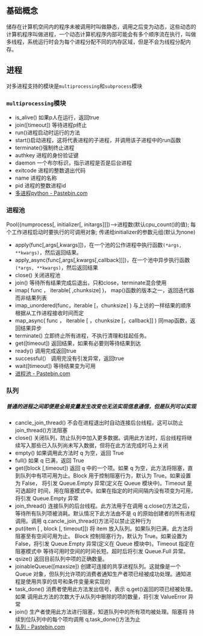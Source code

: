 ## 基础概念
储存在计算机空间内的程序未被调用时叫做静态，调用之后变为动态，这些动态的计算机程序叫做进程，一个动态计算机程序内部可能会有多个顺序流在执行，叫做多线程，系统运行时会为每个进程分配不同的内存区域，但是不会为线程分配内存。

## 进程
对多进程支持的模块是`multiprocessing`和`subprocess`模块

### `multiprocessing`模块
- is_alive() 如果p人在运行，返回true
- join([timeout]) 等待进程p终止
- run()进程启动时运行的方法
- start()启动进程，这将代表进程的子进程，并调用该子进程中的run函数
- terminate()强制终止进程
- authkey 进程的身份验证键
- daemon 一个布尔标识，指示进程是否是后台进程
- exitcode 进程的整数退出代码
- name 进程的名称
- pid 进程的整数进程id
- [多进程python - Pastebin.com](https://pastebin.com/b4eENfQR)

### 进程池
<p>Pool({numprocess[, initializer[, initargs]]])-->进程数(默认cpu_count()的值); 每个工作进程启动时要执行的可调用对象; 传递给initializer的参数元组(默认为none)</p>

- apply(func[,args[,kwargs]])，在一个池的公作进程中执行函数`(*args, **kwargs)`，然后返回结果。
- apply_async(func[,args[,kwargs[,callback]]])，在一个池中异步执行函数`(*args, **kwargs)`，然后返回结果
- close() 关闭进程池
- join() 等待所有结果完成后退出，只和close，terminate混合使用
- imap( func ， iterable[ ,chunksize] )， map()函数的版本之一，返回迭代器而非结果列表
- imap_unordered(func，iterable [，chunksize] ) 与上访的一样结果的顺序根据从工作进程接收时间而定
- map_async( func ， iterable [ ，chunksize [，callback]] ) 同map函数，返回结果异步
- terminate() 立即终止所有进程，不执行清理和挂起任务。
- get([timeout]) 返回结果，如果有必要则等待结果到达
- ready() 调用完成返回true
- successful(） 调用完没有引发异常，返回true
- wait([timeout]) 等待结果变为可用
- [进程池 - Pastebin.com](https://pastebin.com/35g9i7C4)

### 队列
##### 普通的进程之间即便是全局变量发生改变也无法实现信息通信，但是队列可以实现

- cancle_join_thread() 不会在进程退出时自动连接后台线程。这可以防止 join_thread()方法阻塞
- close() 关闭队列，防止队列中加入更多数据。调用此方法时，后台线程将继
续写入那些已入队列尚未写入数据，但将在此方法完成时马上关闭
- empty() 如果调用此方法时 q 为空，返回 True
- full() 如果 q 已满，返回 True 
- get([block [,timeout]) 返回 q 中的一个项。如果 q 为空，此方法将阻塞，直到队列中有项可用为止。Block 用于控制阻塞行为，默认为 True。如果设置为 False，
将引发 Queue.Empty 异常(定义在 Queue 模块中)。Timeout 是可选超时
时间，用在阻塞模式中。如果在指定的时间间隔内没有项变为可用，
将引发 Queue.Empty 异常
- join_thread() 连接队列的后台线程。此方法用于在调用 q.close()方法之后，等待所有队列项被消耗。默认情况下此方法由不是 q 的原始创建者的所有进程
调用。调用 q.cancle_join_thread()方法可以禁止这种行为
- put(item [ , block [, timeout]]) 将 item 放入队列。如果队列已满，此方法将阻塞至有空间可用为止。
Block 控制阻塞行为，默认为 True。如果设置为 False，将引发
Queue.Empty 异常(定义在 Queue 模块中)。Timeout 指定在阻塞模式中
等待可用时空间的时间长短。超时后将引发 Queue.Full 异常。
- qsize() 返回目前队列中项的正确数量。
- joinableQueue([maxsize]) 创建可连接的共享进程队列。这就像是一个 Queue 对象，但队列允许项的消费者通知生产者项已经被成功处理。通知进程是使用共享的信号和条件变量来实现的
- task_done() 消费者使用此方法发出信号，表示 q.get()返回的项已经被处理。如果
调用此方法的次数大于从队列中删除的项的数量，将引发 ValueError 异常
- join() 生产者使用此方法进行阻塞，知道队列中的所有项均被处理。阻塞将
持续到位队列中的每个项均调用 q.task_done()方法为止
- [队列 - Pastebin.com](https://pastebin.com/Knf0pHq2)
<!--stackedit_data:
eyJoaXN0b3J5IjpbLTE5MTQ2Njg0NTksMTAzMjAxODQyMiwtMj
A4NzU0MTA3OSwtMjA1NTU2OTY0LDc0NDUyMTE5MSwxODYzNzAy
NjIyXX0=
-->
